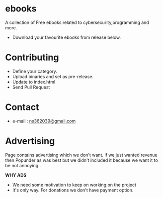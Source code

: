 # ebooks
A collection of Free ebooks related to cybersecurity,programming and more.

* Download your favourite ebooks from release below.

# Contributing
* Define your category.
* Upload binaries and set as pre-release.
* Update to index.html
* Send Pull Request 

# Contact
* e-mail : ns362039@gmail.com

# Advertising
Page contains advertising which we don't want. If we just wanted revenue then Popunder as was best but we didn't included it because we want it to be not annoying .

**WHY ADS**
* We need some motivation to keep on working on the project
* It's only way. For donations we don't have payment option.
